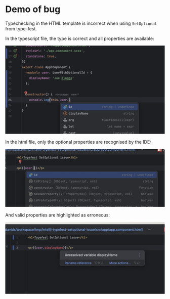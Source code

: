# Demo of bug

Typechecking in the HTML template is incorrect when using `SetOptional` from type-fest.

In the typescript file, the type is correct and all properties are available:

![image showing correct automcomplete suggestions in a typescript context](./screenshot-1.png)

In the html file, only the optional properties are recognised by the IDE:

![image showing only the ID property in the automcomplete suggestions in an html context](./screenshot-2.png)

And valid properties are highlighted as erroneous:

![image showing use of the valid displayName property being incorrectly highlighted as invalid](./screenshot-3.png)
